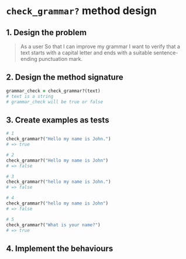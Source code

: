 # `check_grammar?` method design

## 1. Design the problem

> As a user
> So that I can improve my grammar
> I want to verify that a text starts with a capital letter and ends with a suitable sentence-ending punctuation mark.

## 2. Design the method signature

```ruby
grammar_check = check_grammar?(text)
# text is a string
# grammar_check will be true or false
```

## 3. Create examples as tests
```ruby
# 1
check_grammar?("Hello my name is John.")
# => true

# 2
check_grammar?("Hello my name is John")
# => false

# 3
check_grammar?("hello my name is John.")
# => false

# 4
check_grammar?("hello my name is John")
# => false

# 5
check_grammar?("What is your name?")
# => true

```

## 4. Implement the behaviours
